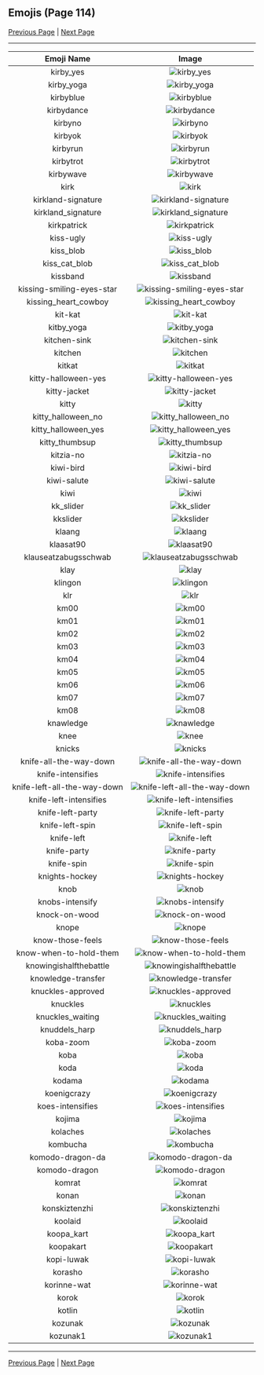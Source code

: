 
## Emojis (Page 114)

[Previous Page](/docs/hc/page-k-0113.md)
  | [Next Page](/docs/hc/page-k-0115.md)

<hr />

|Emoji Name|Image|
| :-: | :-: |
|kirby_yes| ![kirby_yes](/emojis/hc/kirby_yes.gif)|
|kirby_yoga| ![kirby_yoga](/emojis/hc/kirby_yoga.gif)|
|kirbyblue| ![kirbyblue](/emojis/hc/kirbyblue.png)|
|kirbydance| ![kirbydance](/emojis/hc/kirbydance.gif)|
|kirbyno| ![kirbyno](/emojis/hc/kirbyno.gif)|
|kirbyok| ![kirbyok](/emojis/hc/kirbyok.gif)|
|kirbyrun| ![kirbyrun](/emojis/hc/kirbyrun.gif)|
|kirbytrot| ![kirbytrot](/emojis/hc/kirbytrot.gif)|
|kirbywave| ![kirbywave](/emojis/hc/kirbywave.gif)|
|kirk| ![kirk](/emojis/hc/kirk.png)|
|kirkland-signature| ![kirkland-signature](/emojis/hc/kirkland-signature.png)|
|kirkland_signature| ![kirkland_signature](/emojis/hc/kirkland_signature.png)|
|kirkpatrick| ![kirkpatrick](/emojis/hc/kirkpatrick.png)|
|kiss-ugly| ![kiss-ugly](/emojis/hc/kiss-ugly.gif)|
|kiss_blob| ![kiss_blob](/emojis/hc/kiss_blob.png)|
|kiss_cat_blob| ![kiss_cat_blob](/emojis/hc/kiss_cat_blob.png)|
|kissband| ![kissband](/emojis/hc/kissband.png)|
|kissing-smiling-eyes-star| ![kissing-smiling-eyes-star](/emojis/hc/kissing-smiling-eyes-star.png)|
|kissing_heart_cowboy| ![kissing_heart_cowboy](/emojis/hc/kissing_heart_cowboy.png)|
|kit-kat| ![kit-kat](/emojis/hc/kit-kat.png)|
|kitby_yoga| ![kitby_yoga](/emojis/hc/kitby_yoga.gif)|
|kitchen-sink| ![kitchen-sink](/emojis/hc/kitchen-sink.png)|
|kitchen| ![kitchen](/emojis/hc/kitchen.png)|
|kitkat| ![kitkat](/emojis/hc/kitkat.png)|
|kitty-halloween-yes| ![kitty-halloween-yes](/emojis/hc/kitty-halloween-yes.png)|
|kitty-jacket| ![kitty-jacket](/emojis/hc/kitty-jacket.png)|
|kitty| ![kitty](/emojis/hc/kitty.png)|
|kitty_halloween_no| ![kitty_halloween_no](/emojis/hc/kitty_halloween_no.png)|
|kitty_halloween_yes| ![kitty_halloween_yes](/emojis/hc/kitty_halloween_yes.png)|
|kitty_thumbsup| ![kitty_thumbsup](/emojis/hc/kitty_thumbsup.gif)|
|kitzia-no| ![kitzia-no](/emojis/hc/kitzia-no.png)|
|kiwi-bird| ![kiwi-bird](/emojis/hc/kiwi-bird.png)|
|kiwi-salute| ![kiwi-salute](/emojis/hc/kiwi-salute.png)|
|kiwi| ![kiwi](/emojis/hc/kiwi.jpg)|
|kk_slider| ![kk_slider](/emojis/hc/kk_slider.jpg)|
|kkslider| ![kkslider](/emojis/hc/kkslider.png)|
|klaang| ![klaang](/emojis/hc/klaang.jpg)|
|klaasat90| ![klaasat90](/emojis/hc/klaasat90.png)|
|klauseatzabugsschwab| ![klauseatzabugsschwab](/emojis/hc/klauseatzabugsschwab.png)|
|klay| ![klay](/emojis/hc/klay.png)|
|klingon| ![klingon](/emojis/hc/klingon.png)|
|klr| ![klr](/emojis/hc/klr.jpg)|
|km00| ![km00](/emojis/hc/km00.png)|
|km01| ![km01](/emojis/hc/km01.png)|
|km02| ![km02](/emojis/hc/km02.png)|
|km03| ![km03](/emojis/hc/km03.png)|
|km04| ![km04](/emojis/hc/km04.png)|
|km05| ![km05](/emojis/hc/km05.png)|
|km06| ![km06](/emojis/hc/km06.png)|
|km07| ![km07](/emojis/hc/km07.png)|
|km08| ![km08](/emojis/hc/km08.png)|
|knawledge| ![knawledge](/emojis/hc/knawledge.gif)|
|knee| ![knee](/emojis/hc/knee.png)|
|knicks| ![knicks](/emojis/hc/knicks.png)|
|knife-all-the-way-down| ![knife-all-the-way-down](/emojis/hc/knife-all-the-way-down.gif)|
|knife-intensifies| ![knife-intensifies](/emojis/hc/knife-intensifies.gif)|
|knife-left-all-the-way-down| ![knife-left-all-the-way-down](/emojis/hc/knife-left-all-the-way-down.gif)|
|knife-left-intensifies| ![knife-left-intensifies](/emojis/hc/knife-left-intensifies.gif)|
|knife-left-party| ![knife-left-party](/emojis/hc/knife-left-party.gif)|
|knife-left-spin| ![knife-left-spin](/emojis/hc/knife-left-spin.gif)|
|knife-left| ![knife-left](/emojis/hc/knife-left.png)|
|knife-party| ![knife-party](/emojis/hc/knife-party.gif)|
|knife-spin| ![knife-spin](/emojis/hc/knife-spin.gif)|
|knights-hockey| ![knights-hockey](/emojis/hc/knights-hockey.png)|
|knob| ![knob](/emojis/hc/knob.png)|
|knobs-intensify| ![knobs-intensify](/emojis/hc/knobs-intensify.gif)|
|knock-on-wood| ![knock-on-wood](/emojis/hc/knock-on-wood.gif)|
|knope| ![knope](/emojis/hc/knope.png)|
|know-those-feels| ![know-those-feels](/emojis/hc/know-those-feels.png)|
|know-when-to-hold-them| ![know-when-to-hold-them](/emojis/hc/know-when-to-hold-them.png)|
|knowingishalfthebattle| ![knowingishalfthebattle](/emojis/hc/knowingishalfthebattle.png)|
|knowledge-transfer| ![knowledge-transfer](/emojis/hc/knowledge-transfer.png)|
|knuckles-approved| ![knuckles-approved](/emojis/hc/knuckles-approved.gif)|
|knuckles| ![knuckles](/emojis/hc/knuckles.gif)|
|knuckles_waiting| ![knuckles_waiting](/emojis/hc/knuckles_waiting.gif)|
|knuddels_harp| ![knuddels_harp](/emojis/hc/knuddels_harp.gif)|
|koba-zoom| ![koba-zoom](/emojis/hc/koba-zoom.png)|
|koba| ![koba](/emojis/hc/koba.png)|
|koda| ![koda](/emojis/hc/koda.jpg)|
|kodama| ![kodama](/emojis/hc/kodama.gif)|
|koenigcrazy| ![koenigcrazy](/emojis/hc/koenigcrazy.jpg)|
|koes-intensifies| ![koes-intensifies](/emojis/hc/koes-intensifies.gif)|
|kojima| ![kojima](/emojis/hc/kojima.png)|
|kolaches| ![kolaches](/emojis/hc/kolaches.jpg)|
|kombucha| ![kombucha](/emojis/hc/kombucha.png)|
|komodo-dragon-da| ![komodo-dragon-da](/emojis/hc/komodo-dragon-da.png)|
|komodo-dragon| ![komodo-dragon](/emojis/hc/komodo-dragon.png)|
|komrat| ![komrat](/emojis/hc/komrat.png)|
|konan| ![konan](/emojis/hc/konan.png)|
|konskiztenzhi| ![konskiztenzhi](/emojis/hc/konskiztenzhi.png)|
|koolaid| ![koolaid](/emojis/hc/koolaid.png)|
|koopa_kart| ![koopa_kart](/emojis/hc/koopa_kart.gif)|
|koopakart| ![koopakart](/emojis/hc/koopakart.gif)|
|kopi-luwak| ![kopi-luwak](/emojis/hc/kopi-luwak.png)|
|korasho| ![korasho](/emojis/hc/korasho.png)|
|korinne-wat| ![korinne-wat](/emojis/hc/korinne-wat.png)|
|korok| ![korok](/emojis/hc/korok.png)|
|kotlin| ![kotlin](/emojis/hc/kotlin.png)|
|kozunak| ![kozunak](/emojis/hc/kozunak.png)|
|kozunak1| ![kozunak1](/emojis/hc/kozunak1.png)|

<hr/>

[Previous Page](/docs/hc/page-k-0113.md)
  | [Next Page](/docs/hc/page-k-0115.md)